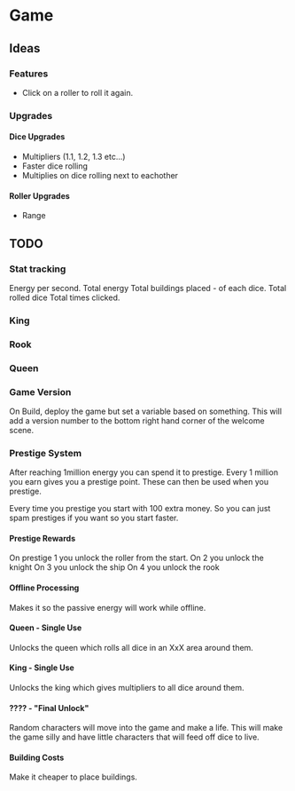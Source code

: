 # Game

## Ideas

### Features

- Click on a roller to roll it again.

### Upgrades

#### Dice Upgrades

- Multipliers (1.1, 1.2, 1.3 etc...)
- Faster dice rolling
- Multiplies on dice rolling next to eachother

#### Roller Upgrades

- Range

## TODO

### Stat tracking

Energy per second.
Total energy
Total buildings placed - of each dice.
Total rolled dice
Total times clicked.

### King

### Rook

### Queen

### Game Version

On Build, deploy the game but set a variable based on something. This will add a version number to the bottom right hand corner of the welcome scene.

### Prestige System

After reaching 1million energy you can spend it to prestige.
Every 1 million you earn gives you a prestige point. These can then be used when you prestige.

Every time you prestige you start with 100 extra money. So you can just spam prestiges if you want so you start faster.

#### Prestige Rewards

On prestige 1 you unlock the roller from the start.
On 2 you unlock the knight
On 3 you unlock the ship
On 4 you unlock the rook


#### Offline Processing
Makes it so the passive energy will work while offline.

#### Queen - Single Use
Unlocks the queen which rolls all dice in an XxX area around them.

#### King - Single Use
Unlocks the king which gives multipliers to all dice around them.


#### ???? - "Final Unlock"

Random characters will move into the game and make a life.
This will make the game silly and have little characters that will feed off dice to live.

#### Building Costs

Make it cheaper to place buildings.
